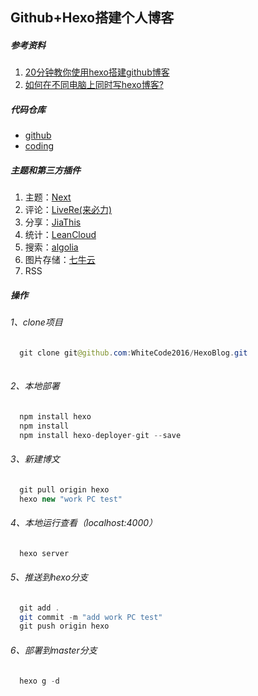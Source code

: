 ## Github+Hexo搭建个人博客
##### 参考资料
1. [20分钟教你使用hexo搭建github博客](http://www.jianshu.com/p/e99ed60390a8)
2. [如何在不同电脑上同时写hexo博客?](http://chown-jane-y.coding.me/2017/03/15/%E5%A6%82%E4%BD%95%E5%9C%A8%E4%B8%8D%E5%90%8C%E7%94%B5%E8%84%91%E4%B8%8A%E5%90%8C%E6%97%B6%E5%86%99hexo%E5%8D%9A%E5%AE%A2%EF%BC%9F/)

##### 代码仓库
- [github](http://www.github.com)
- [coding](http://www.coding.net) 

##### 主题和第三方插件
1. 主题：[Next](http://theme-next.iissnan.com/getting-started.html)
2. 评论：[LiveRe(来必力)](http://www.laibili.com.cn)
3. 分享：[JiaThis](http://www.jiathis.com/)
4. 统计：[LeanCloud](https://leancloud.cn)
5. 搜索：[algolia](https://www.algolia.com)
6. 图片存储：[七牛云](https://portal.qiniu.com)
7. RSS

##### 操作
###### 1、clone项目 
  ```java
	git clone git@github.com:WhiteCode2016/HexoBlog.git
	
  ```
###### 2、本地部署
  ```java
	npm install hexo
	npm install
	npm install hexo-deployer-git --save
  ```
###### 3、新建博文
  ```java
	git pull origin hexo
	hexo new "work PC test"
  ```
###### 4、本地运行查看（localhost:4000）
  ```java
	hexo server
  ```
###### 5、推送到hexo分支
  ```java
	git add .
	git commit -m "add work PC test"
	git push origin hexo
  ```
###### 6、部署到master分支
  ```java
	hexo g -d
  ```